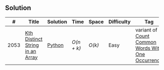 ## Solution
|  #  | Title           |  Solution       |  Time           | Space           | Difficulty    | Tag          | Note| 
|-----|---------------- | --------------- | --------------- | --------------- | ------------- |--------------|-----|
2053 | [Kth Distinct String in an Array](https://github.com/gs-py/Leetcode-Solution/blob/main/Easy/Kth%20Distinct%20String%20in%20an%20Array.py) | [Python](https://github.com/gs-py/Leetcode-Solution/blob/main/Kth%20Distinct%20String%20in%20an%20Array.py) | _O(n + k)_ | _O(k)_      | Easy        | variant of [Count Common Words With One Occurrence](https://leetcode.com/problems/count-common-words-with-one-occurrence/description/) |
